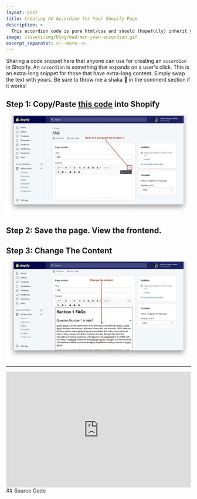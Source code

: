 ```yaml
---
layout: post
title: Creating An Accordion for Your Shopify Page 
description: >
  This accordion code is pure html/css and should (hopefully) inherit your theme's styles.
image: /assets/img/blog/mad-men-joan-accordion.gif
excerpt_separator: <!--more-->
---
```


Sharing a code snippet here that anyone can use for creating an `accordion` in Shopify. An `accordion` is something that expands on a user's click. This is an extra-long snippet for those that have extra-long content. Simply swap the text with yours. Be sure to throw me a shaka 🤙 in the comment section if it works! 

<!--more-->

## Step 1: Copy/Paste [this code](#source-code) into Shopify
![Full-width image](/assets/img/blog/step1.jpg)

## Step 2: Save the page. View the frontend.

## Step 3: Change The Content
![Full-width image](/assets/img/blog/step2.jpg)

---

<div style="position: relative; padding-bottom: 62.5%; height: 0;"><iframe src="https://www.loom.com/embed/f52d3de3ef9b4635b6766b3a8a244cfc?autoplay=1" frameborder="0" webkitallowfullscreen mozallowfullscreen allowfullscreen style="position: absolute; top: 0; left: 0; width: 100%; height: 100%;margin-bottom:25px;"></iframe></div>
## Source Code
<script src="https://gist.github.com/seandogg/ed55076b8913235bda1aa79f34cffe90.js"></script>

